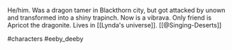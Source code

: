 He/him. Was a dragon tamer in Blackthorn city, but got attacked by unown and transformed into a shiny trapinch. Now is a vibrava. Only friend is Apricot the dragonite. Lives in [[Lynda's universe]]. [[@Singing-Deserts]]

#characters #eeby_deeby
